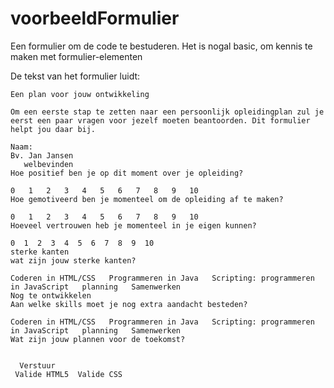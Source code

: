 # voorbeeldFormulier
Een formulier om de code te bestuderen. Het is nogal basic, om kennis te maken met formulier-elementen

De tekst van het formulier luidt:
```
Een plan voor jouw ontwikkeling

Om een eerste stap te zetten naar een persoonlijk opleidingplan zul je eerst een paar vragen voor jezelf moeten beantoorden. Dit formulier helpt jou daar bij.

Naam:  
Bv. Jan Jansen
   welbevinden
Hoe positief ben je op dit moment over je opleiding?

0   1   2   3   4   5   6   7   8   9   10
Hoe gemotiveerd ben je momenteel om de opleiding af te maken?

0   1   2   3   4   5   6   7   8   9   10
Hoeveel vertrouwen heb je momenteel in je eigen kunnen?

0  1  2  3  4  5  6  7  8  9  10
sterke kanten
wat zijn jouw sterke kanten?

Coderen in HTML/CSS   Programmeren in Java   Scripting: programmeren in JavaScript   planning   Samenwerken
Nog te ontwikkelen
Aan welke skills moet je nog extra aandacht besteden?

Coderen in HTML/CSS   Programmeren in Java   Scripting: programmeren in JavaScript   planning   Samenwerken
Wat zijn jouw plannen voor de toekomst?


  Verstuur
 Valide HTML5  Valide CSS
 ```
